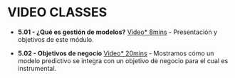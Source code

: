 # VIDEO CLASSES

- **5.01 - ¿Qué es gestión de modelos?** [Video* 8mins](https://youtu.be/z_n3_3HIEiE) - Presentación y objetivos de este módulo.

- **5.02 - Objetivos de negocio** [Video* 20mins](https://youtu.be/nLlleK3HqQE) - Mostramos cómo un modelo predictivo se integra con un objetivo de negocio para el cual es instrumental.

